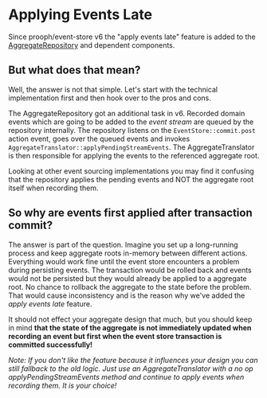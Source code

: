 # Applying Events Late

Since prooph/event-store v6 the "apply events late" feature is added to the [AggregateRepository](../src/Aggregate/AggregateRepository.php) and dependent components.

## But what does that mean?

Well, the answer is not that simple. Let's start with the technical implementation first and then hook over to
the pros and cons.

The AggregateRepository got an additional task in v6.
Recorded domain events which are going to be added to the *event stream* are queued by the repository internally.
The repository listens on the `EventStore::commit.post` action event, goes over the queued events and invokes
`AggregateTranslator::applyPendingStreamEvents`. The AggregateTranslator is then responsible for applying the events to
the referenced aggregate root.

Looking at other event sourcing implementations you may find it confusing that the repository applies the pending events
and NOT the aggregate root itself when recording them.

## So why are events first applied after transaction commit?

The answer is part of the question. Imagine you set up a long-running process and keep aggregate roots in-memory between
different actions. Everything would work fine until the event store encounters a problem during persisting events.
The transaction would be rolled back and events would not be persisted but they would already be applied to a
aggregate root. No chance to rollback the aggregate to the state before the problem. That would cause inconsistency and is
the reason why we've added the *apply events late* feature.

It should not effect your aggregate design that much, but you should keep in mind **that the state of the aggregate is not
immediately updated when recording an event but first when the event store transaction is committed successfully!**

*Note: If you don't like the feature because it influences your design you can still fallback to the old logic.
Just use an AggregateTranslator with a no op applyPendingStreamEvents method and continue to apply events when recording them.
It is your choice!*
